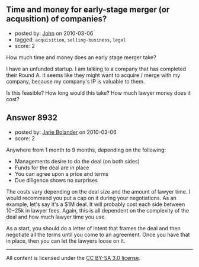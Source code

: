 ## Time and money for early-stage merger (or acqusition) of companies?

- posted by: [John](https://stackexchange.com/users/-1/1504-john) on 2010-03-06
- tagged: `acquisition`, `selling-business`, `legal`
- score: 2

How much time and money does an early stage merger take?

I have an unfunded startup. I am talking to a company that has completed their Round A.
It seems like they might want to acquire / merge with my company, because my company's IP is valuable to them.

Is this feasible? How long would this take? How much lawyer money does it cost?


## Answer 8932

- posted by: [Jarie Bolander](https://stackexchange.com/users/-1/585-jarie-bolander) on 2010-03-06
- score: 2

Anywhere from 1 month to 9 months, depending on the following:

- Managements desire to do the deal (on both sides)
- Funds for the deal are in place
- You can agree upon a price and terms
- Due diligence shows no surprises

The costs vary depending on the deal size and the amount of lawyer time. I would recommend you put a cap on it during your negotiations. As an example, let's say it's a $1M deal. It will probably cost each side between $10-$25k in lawyer fees. Again, this is all dependent on the complexity of the deal and how much lawyer time you use.

As a start, you should do a letter of intent that frames the deal and then negotiate all the terms until you come to an agreement. Once you have that in place, then you can let the lawyers loose on it. 



---

All content is licensed under the [CC BY-SA 3.0 license](https://creativecommons.org/licenses/by-sa/3.0/).

